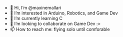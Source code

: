 - 👋 Hi, I’m @maxinemallari
- 👀 I’m interested in Arduino, Robotics, and Game Dev
- 🌱 I’m currently learning C
- 💞️ I’m looking to collaborate on Game Dev :>
- 📫 How to reach me: flying solo until comforable

<!---
maxinemallari/maxinemallari is a ✨ special ✨ repository because its `README.md` (this file) appears on your GitHub profile.
You can click the Preview link to take a look at your changes.
--->
